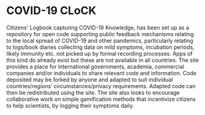 # COVID-19 CLoCK 

Citizens' Logbook capturing COVID-19 Knowledge, has been set up as a repository for open code supporting public feedback mechanisms relating to the local spread of COVID-19 and other pandemics, particularly relating to logs/book diaries collecting data on mild symptoms, incubation periods, likely immunity etc. not picked up by formal recording processes. Apps of this kind do already exist but these are not available in all countries.  The site provides a place for international governments, academia, commercial companies and/or individuals to share relevant code and information. Code deposited may be forked by anyone and adapted to suit individual countries/regions’ circumstances/privacy requirements. Adapted code can then be redistributed using the site. The site also looks to encourage collaborative work on simple gamification methods that incentivize citizens to help scientists, by logging their symptoms daily.
